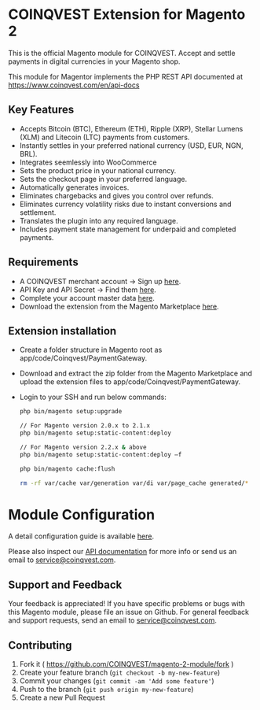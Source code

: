# COINQVEST Extension for Magento 2

This is the official Magento module for COINQVEST. Accept and settle payments in digital currencies in your Magento shop.

This module for Magentor implements the PHP REST API documented at https://www.coinqvest.com/en/api-docs

## Key Features

* Accepts Bitcoin (BTC), Ethereum (ETH), Ripple (XRP), Stellar Lumens (XLM) and Litecoin (LTC) payments from customers.
* Instantly settles in your preferred national currency (USD, EUR, NGN, BRL).
* Integrates seemlessly into WooCommerce
* Sets the product price in your national currency.
* Sets the checkout page in your preferred language.
* Automatically generates invoices.
* Eliminates chargebacks and gives you control over refunds.
* Eliminates currency volatility risks due to instant conversions and settlement.
* Translates the plugin into any required language.
* Includes payment state management for underpaid and completed payments.

## Requirements

* A COINQVEST merchant account -> Sign up [here](https://www.coinqvest.com).
* API Key and API Secret -> Find them [here](https://www.coinqvest.com/en/api-settings).
* Complete your account master data [here](https://www.coinqvest.com/en/account-settings).
* Download the extension from the Magento Marketplace [here](https://marketplace.magento.com/coinqvest-paymentgateway.html).


## Extension installation

* Create a folder structure in Magento root as app/code/Coinqvest/PaymentGateway.
* Download and extract the zip folder from the Magento Marketplace and upload the extension files to app/code/Coinqvest/PaymentGateway.
* Login to your SSH and run below commands:

    ```bash
    php bin/magento setup:upgrade
  
    // For Magento version 2.0.x to 2.1.x
    php bin/magento setup:static-content:deploy
  
    // For Magento version 2.2.x & above
    php bin/magento setup:static-content:deploy –f
   
    php bin/magento cache:flush
    
    rm -rf var/cache var/generation var/di var/page_cache generated/*
  
    ```
   
# Module Configuration

A detail configuration guide is available [here](https://www.coinqvest.com/en/blog/how-to-accept-bitcoin-and-get-paid-to-your-bank-account-with-coinqvest-for-magento-efbddb5e2829).

Please also inspect our [API documentation](https://www.coinqvest.com/en/api-docs) for more info or send us an email to service@coinqvest.com.

Support and Feedback
--------------------
Your feedback is appreciated! If you have specific problems or bugs with this Magento module, please file an issue on Github. For general feedback and support requests, send an email to service@coinqvest.com.

## Contributing
1. Fork it ( https://github.com/COINQVEST/magento-2-module/fork )
2. Create your feature branch (`git checkout -b my-new-feature`)
3. Commit your changes (`git commit -am 'Add some feature'`)
4. Push to the branch (`git push origin my-new-feature`)
5. Create a new Pull Request